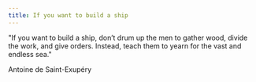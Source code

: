 ```yaml
---
title: If you want to build a ship
---
```


"If you want to build a ship, don’t drum up the men to gather wood, divide the work, and give orders. Instead, teach them to yearn for the vast and endless sea."

Antoine de Saint-Exupéry